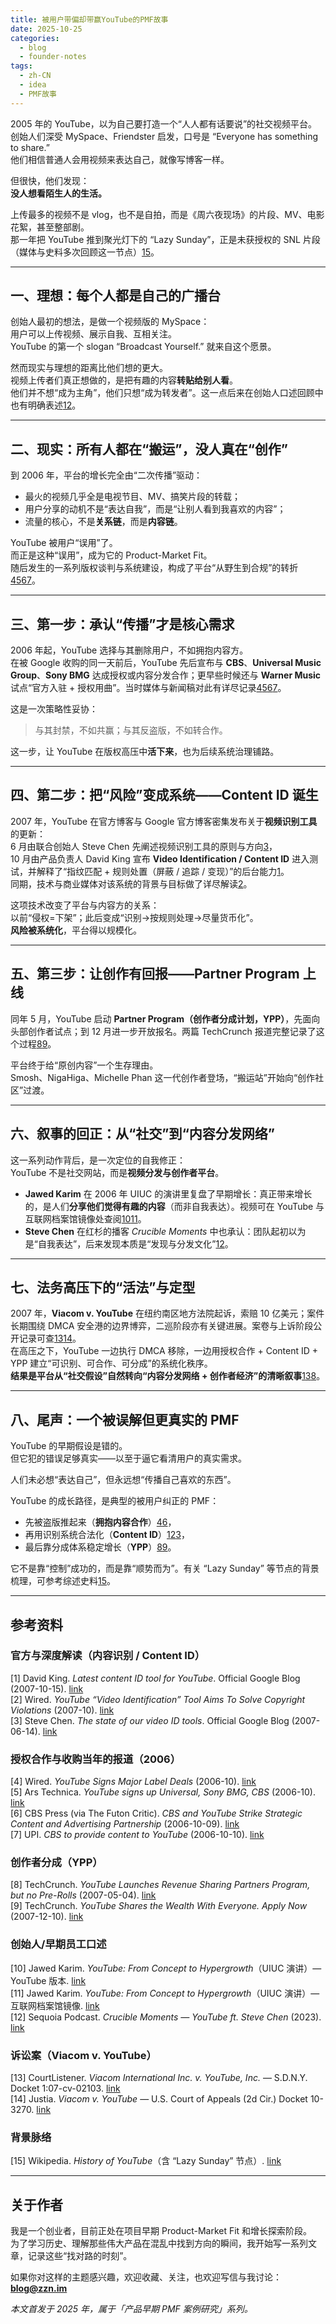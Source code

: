 ```yaml
---
title: 被用户带偏却带赢YouTube的PMF故事
date: 2025-10-25
categories:
  - blog
  - founder-notes
tags:
  - zh-CN
  - idea
  - PMF故事
---
```


2005 年的 YouTube，以为自己要打造一个“人人都有话要说”的社交视频平台。  
创始人们深受 MySpace、Friendster 启发，口号是 “Everyone has something to share.”  
他们相信普通人会用视频来表达自己，就像写博客一样。

但很快，他们发现：  
**没人想看陌生人的生活。**

上传最多的视频不是 vlog，也不是自拍，而是《周六夜现场》的片段、MV、电影花絮，甚至整部剧。  
那一年把 YouTube 推到聚光灯下的 “Lazy Sunday”，正是未获授权的 SNL 片段（媒体与史料多次回顾这一节点）[15](#cite-15)。

---

## 一、理想：每个人都是自己的广播台

创始人最初的想法，是做一个视频版的 MySpace：  
用户可以上传视频、展示自我、互相关注。  
YouTube 的第一个 slogan “Broadcast Yourself.” 就来自这个愿景。

然而现实与理想的距离比他们想的更大。  
视频上传者们真正想做的，是把有趣的内容**转贴给别人看**。  
他们并不想“成为主角”，他们只想“成为转发者”。这一点后来在创始人口述回顾中也有明确表述[12](#cite-12)。

---

## 二、现实：所有人都在“搬运”，没人真在“创作”

到 2006 年，平台的增长完全由“二次传播”驱动：  

- 最火的视频几乎全是电视节目、MV、搞笑片段的转载；  
- 用户分享的动机不是“表达自我”，而是“让别人看到我喜欢的内容”；  
- 流量的核心，不是**关系链**，而是**内容链**。  

YouTube 被用户“误用”了。  
而正是这种“误用”，成为它的 Product-Market Fit。  
随后发生的一系列版权谈判与系统建设，构成了平台“从野生到合规”的转折[4](#cite-4)[5](#cite-5)[6](#cite-6)[7](#cite-7)。

---

## 三、第一步：承认“传播”才是核心需求

2006 年起，YouTube 选择与其删除用户，不如拥抱内容方。  
在被 Google 收购的同一天前后，YouTube 先后宣布与 **CBS**、**Universal Music Group**、**Sony BMG** 达成授权或内容分发合作；更早些时候还与 **Warner Music** 试点“官方入驻 + 授权用曲”。当时媒体与新闻稿对此有详尽记录[4](#cite-4)[5](#cite-5)[6](#cite-6)[7](#cite-7)。

这是一次策略性妥协：  
> 与其封禁，不如共赢；与其反盗版，不如转合作。  

这一步，让 YouTube 在版权高压中**活下来**，也为后续系统治理铺路。

---

## 四、第二步：把“风险”变成系统——Content ID 诞生

2007 年，YouTube 在官方博客与 Google 官方博客密集发布关于**视频识别工具**的更新：  
6 月由联合创始人 Steve Chen 先阐述视频识别工具的原则与方向[3](#cite-3)，  
10 月由产品负责人 David King 宣布 **Video Identification / Content ID** 进入测试，并解释了“指纹匹配 + 规则处置（屏蔽 / 追踪 / 变现）”的后台能力[1](#cite-1)。  
同期，技术与商业媒体对该系统的背景与目标做了详尽解读[2](#cite-2)。

这项技术改变了平台与内容方的关系：  
以前“侵权=下架”；此后变成“识别→按规则处理→尽量货币化”。  
**风险被系统化**，平台得以规模化。

---

## 五、第三步：让创作有回报——Partner Program 上线

同年 5 月，YouTube 启动 **Partner Program（创作者分成计划，YPP）**，先面向头部创作者试点；到 12 月进一步开放报名。两篇 TechCrunch 报道完整记录了这个过程[8](#cite-8)[9](#cite-9)。

平台终于给“原创内容”一个生存理由。  
Smosh、NigaHiga、Michelle Phan 这一代创作者登场，“搬运站”开始向“创作社区”过渡。

---

## 六、叙事的回正：从“社交”到“内容分发网络”

这一系列动作背后，是一次定位的自我修正：  
YouTube 不是社交网站，而是**视频分发与创作者平台**。

- **Jawed Karim** 在 2006 年 UIUC 的演讲里复盘了早期增长：真正带来增长的，是人们**分享他们觉得有趣的内容**（而非自我表达）。视频可在 YouTube 与互联网档案馆镜像处查阅[10](#cite-10)[11](#cite-11)。  
- **Steve Chen** 在红杉的播客 *Crucible Moments* 中也承认：团队起初以为是“自我表达”，后来发现本质是“发现与分发文化”[12](#cite-12)。

---

## 七、法务高压下的“活法”与定型

2007 年，**Viacom v. YouTube** 在纽约南区地方法院起诉，索赔 10 亿美元；案件长期围绕 DMCA 安全港的边界博弈，二巡阶段亦有关键进展。案卷与上诉阶段公开记录可查[13](#cite-13)[14](#cite-14)。  
在高压之下，YouTube 一边执行 DMCA 移除，一边用授权合作 + Content ID + YPP 建立“可识别、可合作、可分成”的系统化秩序。  
**结果是平台从“社交假设”自然转向“内容分发网络 + 创作者经济”的清晰叙事**[1](#cite-1)[3](#cite-3)[8](#cite-8)。

---

## 八、尾声：一个被误解但更真实的 PMF

YouTube 的早期假设是错的。  
但它犯的错误足够真实——以至于逼它看清用户的真实需求。  

人们未必想“表达自己”，但永远想“传播自己喜欢的东西”。  

YouTube 的成长路径，是典型的被用户纠正的 PMF：  
- 先被盗版推起来（**拥抱内容合作**）[4](#cite-4)[6](#cite-6)，  
- 再用识别系统合法化（**Content ID**）[1](#cite-1)[2](#cite-2)[3](#cite-3)，  
- 最后靠分成体系稳定增长（**YPP**）[8](#cite-8)[9](#cite-9)。  

它不是靠“控制”成功的，而是靠“顺势而为”。有关 “Lazy Sunday” 等节点的背景梳理，可参考综述史料[15](#cite-15)。

---

## 参考资料

### **官方与深度解读（内容识别 / Content ID）**
<a id="cite-1"></a>[1] David King. *Latest content ID tool for YouTube*. Official Google Blog (2007-10-15). [link](https://googleblog.blogspot.com/2007/10/latest-content-id-tool-for-youtube.html)  
<a id="cite-2"></a>[2] Wired. *YouTube “Video Identification” Tool Aims To Solve Copyright Violations* (2007-10). [link](https://www.wired.com/2007/10/youtube-video-identification-tool-aims-to-solve-copyright-violations/)  
<a id="cite-3"></a>[3] Steve Chen. *The state of our video ID tools*. Official Google Blog (2007-06-14). [link](https://googleblog.blogspot.com/2007/06/state-of-our-video-id-tools.html)

### **授权合作与收购当年的报道（2006）**  
<a id="cite-4"></a>[4] Wired. *YouTube Signs Major Label Deals* (2006-10). [link](https://www.wired.com/2006/10/youtube-signs-m/)  
<a id="cite-5"></a>[5] Ars Technica. *YouTube signs up Universal, Sony BMG, CBS* (2006-10). [link](https://arstechnica.com/information-technology/2006/10/7935/)  
<a id="cite-6"></a>[6] CBS Press (via The Futon Critic). *CBS and YouTube Strike Strategic Content and Advertising Partnership* (2006-10-09). [link](https://www.thefutoncritic.com/news/2006/10/09/cbs-and-youtube-strike-strategic-content-and-advertising-partnership-22498/20061009cbs01/)  
<a id="cite-7"></a>[7] UPI. *CBS to provide content to YouTube* (2006-10-10). [link](https://www.upi.com/Entertainment_News/2006/10/10/CBS-to-provide-content-to-YouTube/36281160508437/)

### **创作者分成（YPP）**  
<a id="cite-8"></a>[8] TechCrunch. *YouTube Launches Revenue Sharing Partners Program, but no Pre-Rolls* (2007-05-04). [link](https://techcrunch.com/2007/05/04/youtube-launches-revenue-sharing-partners-program-but-no-pre-rolls/)  
<a id="cite-9"></a>[9] TechCrunch. *YouTube Shares the Wealth With Everyone. Apply Now* (2007-12-10). [link](https://techcrunch.com/2007/12/10/youtube-shares-the-wealth-with-everyone-apply-now/)

### **创始人/早期员工口述**  
<a id="cite-10"></a>[10] Jawed Karim. *YouTube: From Concept to Hypergrowth*（UIUC 演讲）— YouTube 版本. [link](https://www.youtube.com/watch?v=XAJEXUNmP5M)  
<a id="cite-11"></a>[11] Jawed Karim. *YouTube: From Concept to Hypergrowth*（UIUC 演讲）— 互联网档案馆镜像. [link](https://archive.org/details/youtube-XAJEXUNmP5M)  
<a id="cite-12"></a>[12] Sequoia Podcast. *Crucible Moments — YouTube ft. Steve Chen* (2023). [link](https://www.sequoiacap.com/podcast/crucible-moments-youtube/)

### **诉讼案（Viacom v. YouTube）**  
<a id="cite-13"></a>[13] CourtListener. *Viacom International Inc. v. YouTube, Inc.* — S.D.N.Y. Docket 1:07-cv-02103. [link](https://www.courtlistener.com/docket/4329759/viacom-international-inc-v-youtube-inc/)  
<a id="cite-14"></a>[14] Justia. *Viacom v. YouTube* — U.S. Court of Appeals (2d Cir.) Docket 10-3270. [link](https://dockets.justia.com/docket/circuit-courts/ca2/10-3270)

### **背景脉络**  
<a id="cite-15"></a>[15] Wikipedia. *History of YouTube*（含 “Lazy Sunday” 节点）. [link](https://en.wikipedia.org/wiki/History_of_YouTube)

---

## 关于作者

我是一个创业者，目前正处在项目早期 Product-Market Fit 和增长探索阶段。  
为了学习历史、理解那些伟大产品在混乱中找到方向的瞬间，我开始写一系列文章，记录这些“找对路的时刻”。

如果你对这样的主题感兴趣，欢迎收藏、关注，也欢迎写信与我讨论：**blog@zzn.im**

*本文首发于 2025 年，属于「产品早期 PMF 案例研究」系列。*
